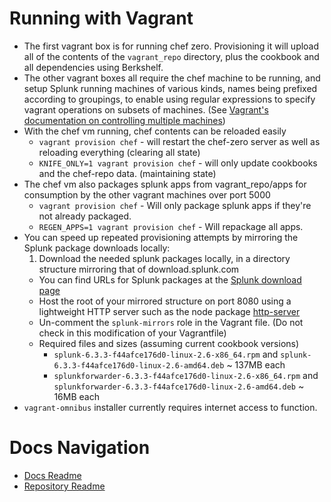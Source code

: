 Running with Vagrant
====================
* The first vagrant box is for running chef zero. Provisioning it will upload all of the contents of the `vagrant_repo` directory, plus the cookbook and all dependencies using Berkshelf.
* The other vagrant boxes all require the chef machine to be running, and setup Splunk running machines of various kinds, names being prefixed according to groupings, to enable using regular expressions to specify vagrant operations on subsets of machines. (See [Vagrant's documentation on controlling multiple machines](http://docs.vagrantup.com/v2/multi-machine/))
* With the chef vm running, chef contents can be reloaded easily
  * `vagrant provision chef` - will restart the chef-zero server as well as reloading everything (clearing all state)
  * `KNIFE_ONLY=1 vagrant provision chef` - will only update cookbooks and the chef-repo data. (maintaining state)
* The chef vm also packages splunk apps from vagrant_repo/apps for consumption by the other vagrant machines over port 5000
  * `vagrant provision chef` - Will only package splunk apps if they're not already packaged.
  * `REGEN_APPS=1 vagrant provision chef` - Will repackage all apps.
* You can speed up repeated provisioning attempts by mirroring the Splunk package downloads locally:
  1. Download the needed splunk packages locally, in a directory structure mirroring that of download.splunk.com
    * You can find URLs for Splunk packages at the [Splunk download page](http://splunk.com/download)
  * Host the root of your mirrored structure on port 8080 using a lightweight HTTP server such as the node package [http-server](https://npmjs.org/package/http-server)
  * Un-comment the `splunk-mirrors` role in the Vagrant file. (Do not check in this modification of your Vagrantfile)
  * Required files and sizes (assuming current cookbook versions)
    * `splunk-6.3.3-f44afce176d0-linux-2.6-x86_64.rpm` and `splunk-6.3.3-f44afce176d0-linux-2.6-amd64.deb` ~ 137MB each
    * `splunkforwarder-6.3.3-f44afce176d0-linux-2.6-x86_64.rpm` and `splunkforwarder-6.3.3-f44afce176d0-linux-2.6-amd64.deb` ~ 16MB each
* `vagrant-omnibus` installer currently requires internet access to function.

Docs Navigation
===============
* [Docs Readme](README.md)
* [Repository Readme](../README.md)
